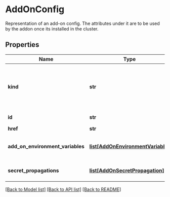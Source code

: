 # AddOnConfig

Representation of an add-on config. The attributes under it are to be used by the addon once its installed in the cluster.
## Properties
Name | Type | Description | Notes
------------ | ------------- | ------------- | -------------
**kind** | **str** | Indicates the type of this object. Will be &#39;AddOnConfig&#39; if this is a complete object or &#39;AddOnConfigLink&#39; if it is just a link. | [optional] 
**id** | **str** | Unique identifier of the object. | [optional] 
**href** | **str** | Self link. | [optional] 
**add_on_environment_variables** | [**list[AddOnEnvironmentVariable]**](AddOnEnvironmentVariable.md) | List of environment variables for the addon | [optional] 
**secret_propagations** | [**list[AddOnSecretPropagation]**](AddOnSecretPropagation.md) | List of secret propagations for the addon | [optional] 

[[Back to Model list]](../README.md#documentation-for-models) [[Back to API list]](../README.md#documentation-for-api-endpoints) [[Back to README]](../README.md)


